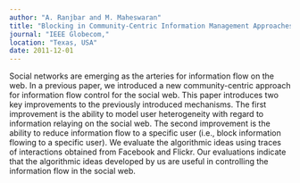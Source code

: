 ```yaml
---
author: "A. Ranjbar and M. Maheswaran"
title: "Blocking in Community-Centric Information Management Approaches for the Social Web"
journal: "IEEE Globecom,"
location: "Texas, USA"
date: 2011-12-01
---
```

Social networks are emerging as the arteries for information flow on the web. In a previous paper, we introduced a new community-centric approach for information flow control for the social web. This paper introduces two key improvements to the previously introduced mechanisms. The first improvement is the ability to model user heterogeneity with regard to information relaying on the social web. The second improvement is the ability to reduce information flow to a specific user (i.e., block information flowing to a specific user). We evaluate the algorithmic ideas using traces of interactions obtained from Facebook and Flickr. Our evaluations indicate that the algorithmic ideas developed by us are useful in controlling the information flow in the social web.